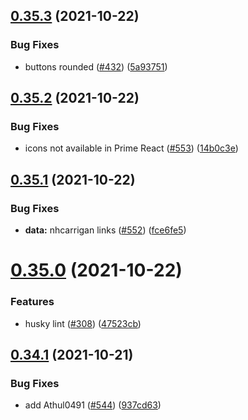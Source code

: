 ## [0.35.3](https://github.com/EddieHubCommunity/LinkFree/compare/v0.35.2...v0.35.3) (2021-10-22)


### Bug Fixes

* buttons rounded ([#432](https://github.com/EddieHubCommunity/LinkFree/issues/432)) ([5a93751](https://github.com/EddieHubCommunity/LinkFree/commit/5a9375198b1fb071ad022735ce41251774dd2258))



## [0.35.2](https://github.com/EddieHubCommunity/LinkFree/compare/v0.35.1...v0.35.2) (2021-10-22)


### Bug Fixes

* icons not available in Prime React ([#553](https://github.com/EddieHubCommunity/LinkFree/issues/553)) ([14b0c3e](https://github.com/EddieHubCommunity/LinkFree/commit/14b0c3e53a2110ea4fb7a03d41f921c927e5932b))



## [0.35.1](https://github.com/EddieHubCommunity/LinkFree/compare/v0.35.0...v0.35.1) (2021-10-22)


### Bug Fixes

* **data:** nhcarrigan links ([#552](https://github.com/EddieHubCommunity/LinkFree/issues/552)) ([fce6fe5](https://github.com/EddieHubCommunity/LinkFree/commit/fce6fe514c40436b2b7c2b5a295405b28a3401bc))



# [0.35.0](https://github.com/EddieHubCommunity/LinkFree/compare/v0.34.1...v0.35.0) (2021-10-22)


### Features

* husky lint ([#308](https://github.com/EddieHubCommunity/LinkFree/issues/308)) ([47523cb](https://github.com/EddieHubCommunity/LinkFree/commit/47523cb85a1d44cb336434d6763122a37c340c99))



## [0.34.1](https://github.com/EddieHubCommunity/LinkFree/compare/v0.34.0...v0.34.1) (2021-10-21)


### Bug Fixes

* add Athul0491 ([#544](https://github.com/EddieHubCommunity/LinkFree/issues/544)) ([937cd63](https://github.com/EddieHubCommunity/LinkFree/commit/937cd634861fe2fffc88936cbab1f7248f33f453))



